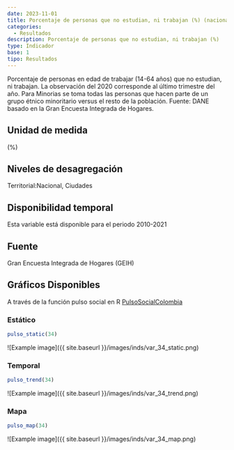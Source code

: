```yaml
---
date: 2023-11-01
title: Porcentaje de personas que no estudian, ni trabajan (%) (nacional_etnia)
categories:
  - Resultados
description: Porcentaje de personas que no estudian, ni trabajan (%)
type: Indicador
base: 1
tipo: Resultados
--- 
```


Porcentaje de personas en edad de trabajar (14-64 años) que no estudian, ni trabajan. La observación del 2020 corresponde al último trimestre del año. Para Minorias se toma todas las personas que hacen parte de un grupo étnico minoritario versus el resto de la población.
Fuente: DANE basado en la Gran Encuesta Integrada de Hogares.

## Unidad de medida
(%)

## Niveles de desagregación
Territorial:Nacional, Ciudades

## Disponibilidad temporal
Esta variable está disponible para el periodo 2010-2021

## Fuente
Gran Encuesta Integrada de Hogares (GEIH)

## Gráficos Disponibles

A través de la función pulso social en R [PulsoSocialColombia](https://github.com/pulsosocialcolombia/PulsoSocialColombia)

### Estático

``` R
pulso_static(34)
```

![Example image]({{ site.baseurl }}/images/inds/var_34_static.png)

### Temporal

``` R
pulso_trend(34)
```

![Example image]({{ site.baseurl }}/images/inds/var_34_trend.png)

### Mapa

``` R
pulso_map(34)
```

![Example image]({{ site.baseurl }}/images/inds/var_34_map.png)